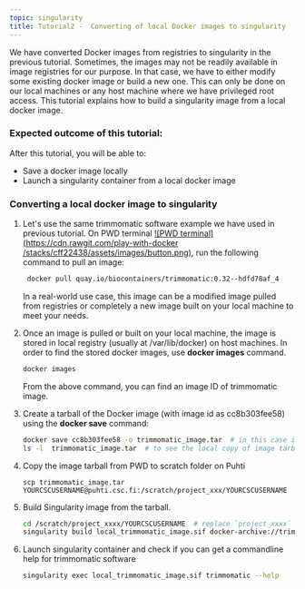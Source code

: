 ```yaml
---
topic: singularity
title: Tutorial2 -  Converting of local Docker images to singularity 
---
```


We have converted Docker images from registries to singularity in the previous tutorial. Sometimes, the images may not be readily available in image registries for our purpose. In that case, we have to either modify some existing docker image or build a new one. This can only be done on our local machines or any host machine where we have privileged root access. This tutorial explains how to build a singularity image from a local docker image. 

###  Expected outcome of this tutorial:
After this tutorial, you will be able to:
- Save a docker image locally 
- Launch a singularity container from a local docker image 

### Converting a local docker image to singularity 

1. Let's use the same trimmomatic software example we have used in previous tutorial. On PWD terminal [![PWD terminal](https://cdn.rawgit.com/play-with-docker
   /stacks/cff22438/assets/images/button.png)](http://labs.play-with-docker.com/), run the following command to pull an image:

   ```bash
    docker pull quay.io/biocontainers/trimmomatic:0.32--hdfd78af_4
   ```
   In a real-world use case, this image can be a modified image pulled from registries or completely a new image built on your local machine to meet your needs. 
  
2. Once an image is pulled or built on your local machine, the image is stored in local registry (usually at /var/lib/docker) on host machines. In order to find
   the stored docker images, use **docker images** command. 
  
   ```bash  
   docker images
   ```
   From the above command, you can find an image ID of trimmomatic image. 
  
3. Create a tarball of the Docker image (with image id as cc8b303fee58)  using the **docker save** command:
  
   ```bash
   docker save cc8b303fee58 -o trimmomatic_image.tar  # in this case image_id is : cc8b303fee58
   ls -l  trimmomatic_image.tar  # to see the local copy of image tarball
   ```

4. Copy the image tarball from PWD to scratch folder on Puhti 

   ```  
   scp trimmomatic_image.tar YOURCSCUSERNAME@puhti.csc.fi:/scratch/project_xxx/YOURCSCUSERNAME
   ```

5. Build Singularity image from the tarball. 
 
    ```bash
    cd /scratch/project_xxxx/YOURCSCUSERNAME  # replace `project_xxxx` with a valid project number 
    singularity build local_trimmomatic_image.sif docker-archive://trimmomatic_tar
    ```
  
6. Launch singularity container and check if you can get a commandline help for trimmomatic software

    ```bash
   singularity exec local_trimmomatic_image.sif trimmomatic --help
   ```
